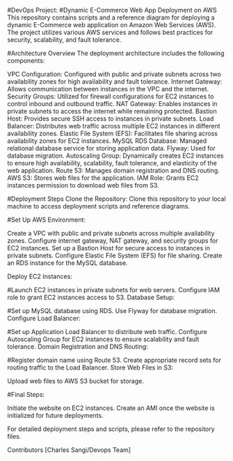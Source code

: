 #DevOps Project: 
#Dynamic E-Commerce Web App Deployment on AWS
This repository contains scripts and a reference diagram for deploying a dynamic E-Commerce web application on Amazon Web Services (AWS). The project utilizes various AWS services and follows best practices for security, scalability, and fault tolerance.

#Architecture Overview
The deployment architecture includes the following components:

VPC Configuration: Configured with public and private subnets across two availability zones for high availability and fault tolerance.
Internet Gateway: Allows communication between instances in the VPC and the internet.
Security Groups: Utilized for firewall configurations for EC2 instances to control inbound and outbound traffic.
NAT Gateway: Enables instances in private subnets to access the internet while remaining protected.
Bastion Host: Provides secure SSH access to instances in private subnets.
Load Balancer: Distributes web traffic across multiple EC2 instances in different availability zones.
Elastic File System (EFS): Facilitates file sharing across availability zones for EC2 instances.
MySQL RDS Database: Managed relational database service for storing application data.
Flyway: Used for database migration.
Autoscaling Group: Dynamically creates EC2 instances to ensure high availability, scalability, fault tolerance, and elasticity of the web application.
Route 53: Manages domain registration and DNS routing.
AWS S3: Stores web files for the application.
IAM Role: Grants EC2 instances permission to download web files from S3.

#Deployment Steps
Clone the Repository: Clone this repository to your local machine to access deployment scripts and reference diagrams.

#Set Up AWS Environment:

Create a VPC with public and private subnets across multiple availability zones.
Configure internet gateway, NAT gateway, and security groups for EC2 instances.
Set up a Bastion Host for secure access to instances in private subnets.
Configure Elastic File System (EFS) for file sharing.
Create an RDS instance for the MySQL database.

Deploy EC2 Instances:

#Launch EC2 instances in private subnets for web servers.
Configure IAM role to grant EC2 instances access to S3.
Database Setup:

#Set up MySQL database using RDS.
Use Flyway for database migration.
Configure Load Balancer:

#Set up Application Load Balancer to distribute web traffic.
Configure Autoscaling Group for EC2 instances to ensure scalability and fault tolerance.
Domain Registration and DNS Routing:

#Register domain name using Route 53.
Create appropriate record sets for routing traffic to the Load Balancer.
Store Web Files in S3:

Upload web files to AWS S3 bucket for storage.

#Final Steps:

Initiate the website on EC2 instances.
Create an AMI once the website is initialized for future deployments.

For detailed deployment steps and scripts, please refer to the repository files.

Contributors
[Charles Sangi/Devops Team]
